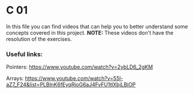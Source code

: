 # C 01

In this file you can find videos that can help you to better understand some concepts covered in this project. **NOTE:** These videos don't have the resolution of the exercises.

### Useful links:

Pointers: https://www.youtube.com/watch?v=2ybLD6_2gKM

Arrays: https://www.youtube.com/watch?v=55l-aZ7_F24&list=PLBlnK6fEyqRjoG6aJ4FvFU1tlXbjLBiOP